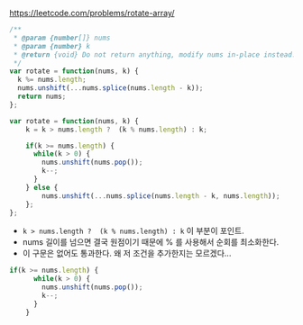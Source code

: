 https://leetcode.com/problems/rotate-array/

```js
/**
 * @param {number[]} nums
 * @param {number} k
 * @return {void} Do not return anything, modify nums in-place instead.
 */
var rotate = function(nums, k) {
  k %= nums.length;
  nums.unshift(...nums.splice(nums.length - k));
  return nums;
};
```

```js
var rotate = function(nums, k) {
    k = k > nums.length ?  (k % nums.length) : k;

    if(k >= nums.length) {
      while(k > 0) {
        nums.unshift(nums.pop());
        k--;
      }  
    } else {
        nums.unshift(...nums.splice(nums.length - k, nums.length));
    };
};
```
- `k > nums.length ?  (k % nums.length) : k`  이 부분이 포인트.
- nums 길이를 넘으면 결국 원점이기 때문에 % 를 사용해서 순회를 최소화한다.
- 이 구문은 없어도 통과한다. 왜 저 조건을 추가한지는 모르겠다...
```js
if(k >= nums.length) {
      while(k > 0) {
        nums.unshift(nums.pop());
        k--;
      }  
    }
```

